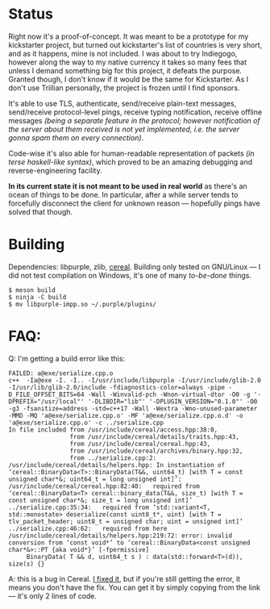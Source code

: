 # Status

Right now it's a proof-of-concept. It was meant to be a prototype for my kickstarter project, but turned out kickstarter's list of countries is very short, and as it happens, mine is not included. I was about to try Indiegogo, however along the way to my native currency it takes so many fees that unless I demand something big for this project, it defeats the purpose. Granted though, I don't know if it would be the same for Kickstarter. As I don't use Trillian personally, the project is frozen until I find sponsors.

It's able to use TLS, authenticate, send/receive plain-text messages, send/receive protocol-level pings, receive typing notification, receive offline messages *(being a separate feature in the protocol; however notification of the server about them received is not yet implemented, i.e. the server gonna spam them on every connection)*.

Code-wise it's also able for human-readable representation of packets *(in terse haskell-like syntax)*, which proved to be an amazing debugging and reverse-engineering facility.

**In its current state it is not meant to be used in real world** as there's an ocean of things to be done. In particular, after a while server tends to forcefully disconnect the client for unknown reason — hopefully pings have solved that though.

# Building

Dependencies: libpurple, zlib, [cereal](https://github.com/USCiLab/cereal). Building only tested on GNU/Linux — I did not test compilation on Windows, it's one of many *to-be-done* things.

	$ meson build
	$ ninja -C build
	$ mv libpurple-impp.so ~/.purple/plugins/

# FAQ:

Q: I'm getting a build error like this:


	FAILED: a@exe/serialize.cpp.o
	c++  -Ia@exe -I. -I.. -I/usr/include/libpurple -I/usr/include/glib-2.0 -I/usr/lib/glib-2.0/include -fdiagnostics-color=always -pipe -D_FILE_OFFSET_BITS=64 -Wall -Winvalid-pch -Wnon-virtual-dtor -O0 -g '-DPREFIX="/usr/local"' '-DLIBDIR="lib"' '-DPLUGIN_VERSION="0.1.0"' -O0 -g3 -fsanitize=address -std=c++17 -Wall -Wextra -Wno-unused-parameter -MMD -MQ 'a@exe/serialize.cpp.o' -MF 'a@exe/serialize.cpp.o.d' -o 'a@exe/serialize.cpp.o' -c ../serialize.cpp
	In file included from /usr/include/cereal/access.hpp:38:0,
					 from /usr/include/cereal/details/traits.hpp:43,
					 from /usr/include/cereal/cereal.hpp:43,
					 from /usr/include/cereal/archives/binary.hpp:32,
					 from ../serialize.cpp:2:
	/usr/include/cereal/details/helpers.hpp: In instantiation of ‘cereal::BinaryData<T>::BinaryData(T&&, uint64_t) [with T = const unsigned char*&; uint64_t = long unsigned int]’:
	/usr/include/cereal/cereal.hpp:82:40:   required from ‘cereal::BinaryData<T> cereal::binary_data(T&&, size_t) [with T = const unsigned char*&; size_t = long unsigned int]’
	../serialize.cpp:35:34:   required from ‘std::variant<T, std::monostate> deserialize(const uint8_t*, uint) [with T = tlv_packet_header; uint8_t = unsigned char; uint = unsigned int]’
	../serialize.cpp:46:62:   required from here
	/usr/include/cereal/details/helpers.hpp:219:72: error: invalid conversion from ‘const void*’ to ‘cereal::BinaryData<const unsigned char*&>::PT {aka void*}’ [-fpermissive]
		 BinaryData( T && d, uint64_t s ) : data(std::forward<T>(d)), size(s) {}

A: this is a bug in Cereal. [I fixed it](https://github.com/USCiLab/cereal/pull/455), but if you're still getting the error, it means you don't have the fix. You can get it by simply copying from the link — it's only 2 lines of code.
